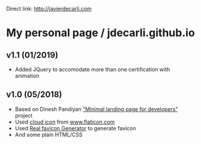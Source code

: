 Direct link: http://javierdecarli.com

# My personal page / jdecarli.github.io
## v1.1 (01/2019)
- Added JQuery to accomodate more than one certification with animation

## v1.0 (05/2018)
- Based on Dinesh Pandiyan ["Minimal landing page for developers"](https://github.com/flexdinesh/dev-landing-page) project
- Used [cloud icon](https://www.flaticon.com/free-icon/cloud-computing_115804#term=cloud%20computing&page=1&position=22) from www.flaticon.com
- Used [Real favicon Generator](https://realfavicongenerator.net/) to generate favicon
- And some plain HTML/CSS